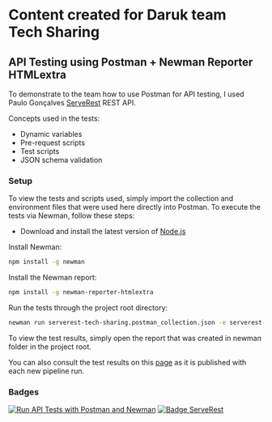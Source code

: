 # Content created for Daruk team Tech Sharing

## API Testing using Postman + Newman Reporter HTMLextra

To demonstrate to the team how to use Postman for API testing, I used Paulo Gonçalves [ServeRest](https://serverest.dev/) REST API.

Concepts used in the tests:

- Dynamic variables
- Pre-request scripts
- Test scripts
- JSON schema validation

### Setup

To view the tests and scripts used, simply import the collection and environment files that were used here directly into Postman. To execute the tests via Newman, follow these steps:

- Download and install the latest version of [Node.js](https://nodejs.org/en/)

Install Newman:
```sh
npm install -g newman
```

Install the Newman report:
```sh
npm install -g newman-reporter-htmlextra
```

Run the tests through the project root directory:
```sh
newman run serverest-tech-sharing.postman_collection.json -e serverest-tech-sharing.postman_environment.json -r htmlextra
```

To view the test results, simply open the report that was created in newman folder in the project root.

You can also consult the test results on this [page](https://samska.github.io/serverest-tech-sharing/report.html) as it is published with each new pipeline run.

### Badges

[![Run API Tests with Postman and Newman](https://github.com/Samska/serverest-tech-sharing/actions/workflows/postman.yml/badge.svg)](https://github.com/Samska/serverest-tech-sharing/actions/workflows/postman.yml)
[![Badge ServeRest](https://img.shields.io/badge/API-ServeRest-green)](https://github.com/ServeRest/ServeRest/)